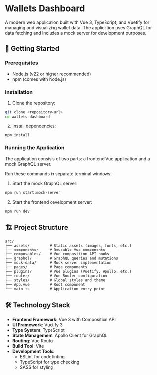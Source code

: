 # Wallets Dashboard

A modern web application built with Vue 3, TypeScript, and Vuetify for managing and visualizing wallet data. The application uses GraphQL for data fetching and includes a mock server for development purposes.

## 🚀 Getting Started

### Prerequisites

- Node.js (v22 or higher recommended)
- npm (comes with Node.js)

### Installation

1. Clone the repository:
```bash
git clone <repository-url>
cd wallets-dashboard
```

2. Install dependencies:
```bash
npm install
```

### Running the Application

The application consists of two parts: a frontend Vue application and a mock GraphQL server.

Run these commands in separate terminal windows:

1. Start the mock GraphQL server:
```bash
npm run start:mock-server
```

2. Start the frontend development server:
```bash
npm run dev
```

## 🏗️ Project Structure

```
src/
├── assets/         # Static assets (images, fonts, etc.)
├── components/     # Reusable Vue components
├── composables/    # Vue composition API hooks
├── graphql/        # GraphQL queries and mutations
├── mock-data/      # Mock server implementation
├── pages/          # Page components
├── plugins/        # Vue plugins (Vuetify, Apollo, etc.)
├── router/         # Vue Router configuration
├── styles/         # Global styles and theme
├── App.vue         # Root component
└── main.ts         # Application entry point
```

## 🛠️ Technology Stack

- **Frontend Framework**: Vue 3 with Composition API
- **UI Framework**: Vuetify 3
- **Type System**: TypeScript
- **State Management**: Apollo Client for GraphQL
- **Routing**: Vue Router
- **Build Tool**: Vite
- **Development Tools**:
    - ESLint for code linting
    - TypeScript for type checking
    - SASS for styling


